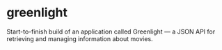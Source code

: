 # greenlight
Start-to-finish build of an application called Greenlight — a JSON API for retrieving and managing information about movies.
